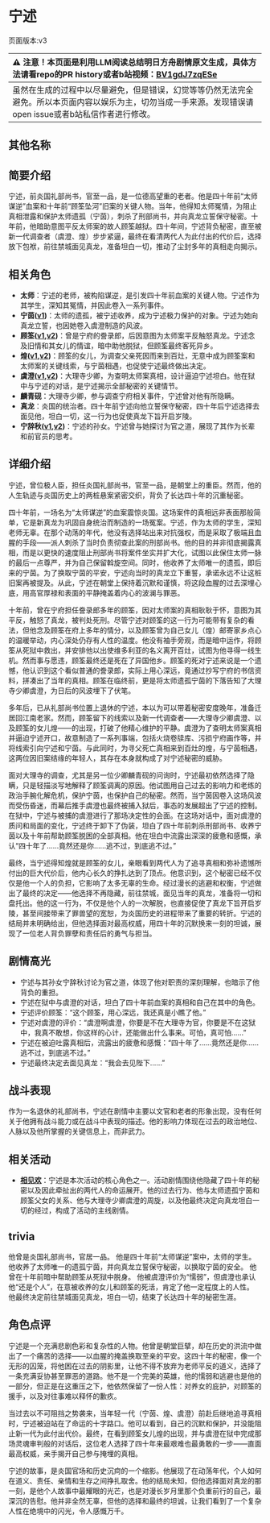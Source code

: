 # 宁述
页面版本:v3
 

| :warning: 注意！本页面是利用LLM阅读总结明日方舟剧情原文生成，具体方法请看repo的PR history或者b站视频：[BV1gdJ7zqESe](https://www.bilibili.com/video/BV1gdJ7zqESe/)         |
|:----------------------------|
| 虽然在生成的过程中以尽量避免，但是错误，幻觉等等仍然无法完全避免。所以本页面内容以娱乐为主，切勿当成一手来源。发现错误请open issue或者b站私信作者进行修改。|



## 其他名称

## 简要介绍
宁述，前炎国礼部尚书，官至一品，是一位德高望重的老者。他是四十年前“太师谋逆”血案和十年前“顾筌坠河”旧案的关键人物。当年，他得知太师冤情，为阻止真相泄露和保护太师遗孤（宁茵），刺杀了刑部尚书，并向真龙立誓保守秘密。十年前，他暗助意图平反太师案的故人顾筌越狱。四十年间，宁述背负秘密，直至被新一代调查者（虞澄、煌）步步紧逼，最终在看清两代人为此付出的代价后，选择放下包袱，前往禁城面见真龙，准备坦白一切，推动了尘封多年的真相走向揭示。
## 相关角色
-   **太师**：宁述的老师，被构陷谋逆，是引发四十年前血案的关键人物。宁述作为其学生，深知其冤情，并因此卷入一系列事件。
-   **宁茵([v1](../chars/extended_char_ning_yin.md))**：太师的遗孤，被宁述收养，成为宁述极力保护的对象。宁述为她向真龙立誓，也因她卷入虞澄制造的风波。
-   **顾筌([v1](../chars/extended_char_gu_quan.md),[v2](extended_char_gu_quan.md))**：曾是宁府的誊录郎，后因意图为太师案平反触怒真龙。宁述念及旧情和其女儿的情谊，暗中助他脱狱，但顾筌最终客死异乡。
-   **煌([v1](../chars/char_017_huang.md),[v2](char_017_huang.md))**：顾筌的女儿，为调查父亲死因而来到百灶，无意中成为顾筌案和太师案的关键线索，与宁茵相遇，也促使宁述最终做出决定。
-   **虞澄([v1](../chars/extended_char_yu_cheng.md),[v2](extended_char_yu_cheng.md))**：大理寺少卿，为查明太师案真相，设计逼迫宁述坦白。他在狱中与宁述的对话，是宁述揭示全部秘密的关键情节。
-   **麟青砚**：大理寺少卿，参与调查宁府相关事件，宁述曾对他有所隐瞒。
-   **真龙**：炎国的统治者。四十年前宁述向他立誓保守秘密，四十年后宁述选择去面见他，坦白一切，这一行为也促使真龙下旨开启岁陵。
-   **宁辞秋([v1](../chars/extended_char_ning_ci_qiu.md),[v2](extended_char_ning_ci_qiu.md))**：宁述的孙女。宁述曾与她探讨为官之道，展现了其作为长辈和前官员的思考。
## 详细介绍
宁述，曾位极人臣，担任炎国礼部尚书，官至一品，是朝堂上的重臣。然而，他的人生轨迹与炎国历史上的两桩悬案紧密交织，背负了长达四十年的沉重秘密。

四十年前，一场名为“太师谋逆”的血案震惊炎国。这场案件的真相远非表面那般简单，它是新真龙为巩固自身统治而制造的一场冤案。宁述，作为太师的学生，深知老师无辜。在那个动荡的年代，他没有选择站出来对抗强权，而是采取了极端且血腥的手段——派人刺杀了当时负责彻查此案的刑部尚书。他的目的并非彻底揭露真相，而是以更快的速度阻止刑部尚书将案件坐实并扩大化，试图以此保住太师一脉的最后一点尊严，并为自己保留斡旋空间。同时，他收养了太师唯一的遗孤，即后来的宁茵。为了换取宁茵的平安，宁述向当时的真龙立下重誓，承诺永远不让这桩旧案再被提及。从此，宁述在朝堂上保持着沉默和谨慎，将这段血腥的过去深埋心底，用高官厚禄和表面的平静掩盖着内心的波澜与罪恶。

十年前，曾在宁府担任誊录郎多年的顾筌，因对太师案的真相耿耿于怀，意图为其平反，触怒了真龙，被判处死刑。尽管宁述对顾筌的这一行为可能带有复杂的看法，但他念及顾筌在府上多年的情分，以及顾筌曾为自己女儿（煌）邮寄家乡点心的温暖举动，内心深处仍存有人性的温度。他没有袖手旁观，而是暗中运作，将顾筌从死狱中救出，并安排他以出使维多利亚的名义离开百灶，试图为他寻得一线生机。然而事与愿违，顾筌最终还是死在了异国他乡。顾筌的死对宁述来说是一个遗憾，他认识到这个看似普通的誊录郎，实际上用心深远，竟通过抄写宁府的书信资料，拼凑出了当年的真相。顾筌在临终前，更是将太师遗孤宁茵的下落告知了大理寺少卿虞澄，为日后的风波埋下了伏笔。

多年后，已从礼部尚书位置上退休的宁述，本以为可以带着秘密安度晚年，准备迁居回江南老家。然而，顾筌留下的线索以及新一代调查者——大理寺少卿虞澄、以及顾筌的女儿煌——的出现，打破了他精心维护的平静。虞澄为了查明太师案真相并逼迫宁述开口，故意制造了一系列事端，包括火烧卷牍库、污损宁府画作等，并将线索引向宁述和宁茵。与此同时，为寻父死亡真相来到百灶的煌，与宁茵相遇，这两位因旧案结缘的年轻人，其存在本身就构成了对宁述秘密的威胁。

面对大理寺的调查，尤其是另一位少卿麟青砚的问询时，宁述最初依然选择了隐瞒，只是轻描淡写地解释了顾筌调离的原因。他试图用自己过去的影响力和老练的政治手腕化解危机，保护宁茵，也保护自己的秘密。然而，当宁茵因卷入这场风波而受伤昏迷，而幕后推手虞澄也最终被捕入狱后，事态的发展超出了宁述的控制。在狱中，宁述与被捕的虞澄进行了那场决定性的会面。在这场对话中，面对虞澄的质问和局面的变化，宁述终于卸下了伪装，坦白了四十年前刺杀刑部尚书、收养宁茵以及十年前帮助顾筌脱困的全部真相。他在坦白中流露出深深的疲惫和感慨，承认“四十年了......竟然还是你......逃不过，到底逃不过。”

最终，当宁述得知煌就是顾筌的女儿，亲眼看到两代人为了追寻真相和弥补遗憾所付出的巨大代价后，他内心长久的挣扎达到了顶点。他意识到，这个秘密已经不仅仅是他一个人的负担，它影响了太多无辜的生命。经过漫长的逃避和权衡，宁述做出了最终的决定——他选择不再隐藏，前往禁城，面见当年的真龙，准备将一切和盘托出。他的这一行为，不仅是他个人的一次解脱，也直接促使了真龙下旨开启岁陵，甚至间接带来了罪兽望的宽恕，为炎国历史的进程带来了重要的转折。宁述的结局并未明确给出，但他选择面对最高权威，用四十年的沉默换来一刻的坦诚，展现了一位老人背负罪孽和责任后的勇气与担当。
## 剧情高光
- 宁述与其孙女宁辞秋讨论为官之道，体现了他对职责的深刻理解，也暗示了他背负的重担。
- 宁述在狱中与虞澄的对话，坦白了四十年前血案的真相和自己在其中的角色。
- 宁述评价顾筌：“这个顾筌，用心深远，我还真是小瞧了他。”
- 宁述对虞澄的评价：“虞澄啊虞澄，你要是不在大理寺为官，你要是不在这狱中，我真不敢想，你这样的心计，还能做出什么事来。可怕，真可怕......”
- 宁述在被迫吐露真相后，流露出的疲惫和感慨：“四十年了......竟然还是你......逃不过，到底逃不过。”
- 宁述最终决定去面见真龙：“我会去见陛下......”
## 战斗表现
作为一名退休的礼部尚书，宁述在剧情中主要以文官和老者的形象出现，没有任何关于他拥有战斗能力或在战斗中表现的描述。他的影响力体现在过去的政治地位、人脉以及他所掌握的关键信息上，而非武力。
## 相关活动
-   **[相见欢](../stories/act40side.md)**：宁述是本次活动的核心角色之一。活动剧情围绕他隐藏了四十年的秘密以及因此牵扯出的两代人的命运展开。他的过去行为、他与太师遗孤宁茵和顾筌父女的关系、他与大理寺少卿虞澄的周旋，以及他最终决定向真龙坦白一切的经过，构成了活动的主线剧情。
## trivia
他曾是炎国礼部尚书，官居一品。
他是四十年前“太师谋逆”案中，太师的学生。
他收养了太师唯一的遗孤宁茵，并向真龙立誓保守秘密，以换取宁茵的安全。
他曾在十年前暗中帮助顾筌从死狱中脱身。
他被虞澄评价为“懦弱”，但虞澄也承认他“还是个人”，在意被收养的女儿和顾筌的死活，肯定了他一定程度上的人性。
他最终决定前往禁城面见真龙，坦白一切，结束了长达四十年的秘密生涯。
## 角色点评
宁述是一个充满悲剧色彩和复杂性的人物。他曾是朝堂巨擘，却在历史的洪流中做出了一个痛苦的选择——以血腥的掩盖换取至亲的平安。这四十年的秘密，像一个无形的囚笼，将他困在过去的阴影里，让他不得不放弃为老师平反的道义，选择了一条充满妥协甚至罪恶的道路。他不是一个完美的英雄，他的懦弱和逃避也是他的一部分，但正是在这重压之下，他依然保留了一份人性：对养女的庇护，对顾筌的援手，以及对往事难以释怀的歉疚。

当过去以不可阻挡之势袭来，当年轻一代（宁茵、煌、虞澄）前赴后继地追寻真相时，宁述被迫站在了命运的十字路口。他可以看到，自己的沉默和保护，并没能阻止新一代为此付出代价。最终，在看到顾筌女儿煌的出现，并与虞澄在狱中完成那场灵魂审判般的对话后，这位老人选择了四十年来最艰难也最勇敢的一步——直面最高权威，亲手揭开自己参与掩埋的真相。

宁述的故事，是炎国官场和历史沉疴的一个缩影。他展现了在动荡年代，个人如何在道义、责任、亲情和生存之间挣扎取舍。他的结局未知，但他选择面对真龙的那一刻，是他个人故事中最耀眼的光芒，也是对漫长岁月里那个负重前行的自己，最深沉的告慰。他并非全然无辜，但他的选择和最终的坦诚，让我们看到了一个复杂人性在绝境中的闪光，令人感慨万千。